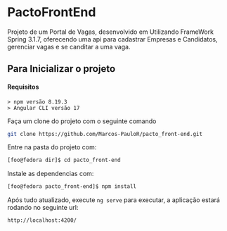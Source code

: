 # PactoFrontEnd

Projeto de um Portal de Vagas, desenvolvido em Utilizando FrameWork Spring 3.1.7, oferecendo uma api para cadastrar Empresas e Candidatos, gerenciar vagas e se canditar a uma vaga.

## Para Inicializar o projeto

#### Requisitos
    > npm versão 8.19.3
    > Angular CLI versão 17

Faça um clone do projeto com o seguinte comando 
```sh 
git clone https://github.com/Marcos-PauloR/pacto_front-end.git
```
Entre na pasta do projeto com:
```sh
[foo@fedora dir]$ cd pacto_front-end
```

Instale as dependencias com:
```sh
[foo@fedora pacto_front-end]$ npm install
```
Após tudo atualizado, execute `ng serve` para executar, a aplicação estará rodando no seguinte url:

`http://localhost:4200/`

